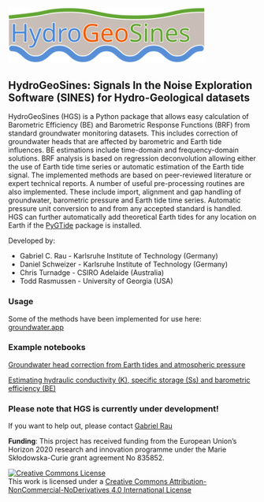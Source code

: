 <img src="https://github.com/HydroGeoSines/HydroGeoSines/blob/master/logo/HGS_v0.svg" width="400" />

## HydroGeoSines: Signals In the Noise Exploration Software (SINES) for Hydro-Geological datasets

HydroGeoSines (HGS) is a Python package that allows easy calculation of Barometric Efficiency (BE) and Barometric Response Functions (BRF) from standard groundwater monitoring datasets. This includes correction of groundwater heads that are affected by barometric and Earth tide influences. BE estimations include time-domain and frequency-domain solutions. BRF analysis is based on regression deconvolution allowing either the use of Earth tide time series or automatic estimation of the Earth tide signal. The implemented methods are based on peer-reviewed literature or expert technical reports. A number of useful pre-processing routines are also implemented. These include import, alignment and gap handling of groundwater, barometric pressure and Earth tide time series. Automatic pressure unit conversion to and from any accepted standard is handled. HGS can further automatically add theoretical Earth tides for any location on Earth if the [PyGTide](https://github.com/hydrogeoscience/pygtide) package is installed.

Developed by:
* Gabriel C. Rau - Karlsruhe Institute of Technology (Germany)
* Daniel Schweizer - Karlsruhe Institute of Technology (Germany)
* Chris Turnadge - CSIRO Adelaide (Australia)
* Todd Rasmussen - University of Georgia (USA)


### Usage

Some of the methods have been implemented for use here: [groundwater.app](https://groundwater.app)

### Example notebooks

[Groundwater head correction from Earth tides and atmospheric pressure](examples/Notebooks/Groundwater_head_correction.ipynb)

[Estimating hydraulic conductivity (K), specific storage (Ss) and barometric efficiency (BE)](examples/Notebooks/Estimation_of_K_Ss_BE.ipynb)

### Please note that HGS is currently under development!

If you want to help out, please contact [Gabriel Rau](https://hydrogeo.science)

**Funding**: This project has received funding from the European Union’s Horizon 2020 research and innovation programme under the Marie Skłodowska-Curie grant agreement No 835852.

<a rel="license" href="http://creativecommons.org/licenses/by-nc-nd/4.0/"><img alt="Creative Commons License" style="border-width:0" src="https://i.creativecommons.org/l/by-nc-nd/4.0/88x31.png" /></a><br />This work is licensed under a <a rel="license" href="http://creativecommons.org/licenses/by-nc-nd/4.0/">Creative Commons Attribution-NonCommercial-NoDerivatives 4.0 International License</a>
